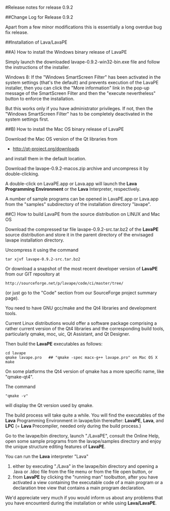#Release notes for release 0.9.2

##Change Log for Release 0.9.2

Apart from a few minor modifications this is essentially a long overdue bug fix release.

##Installation of Lava/LavaPE 

##A) How to install the Windows binary release of LavaPE

Simply launch the downloaded lavape-0.9.2-win32-bin.exe file and follow the instructions of the installer.

Windows 8: If the "Windows SmartScreen Filter" has been activated in the system settings (that's the default) and prevents execution of the LavaPE installer, then you can click the "More information" link in the pop-up message of the SmartScreen Filter and then the "execute nevertheless" button to enforce the installation.

But this works only if you have administrator privileges. If not, then the "Windows SmartScreen Filter" has to be completely deactivated in the system settings first.

##B) How to install the Mac OS binary release of LavaPE

Download the Mac OS version of the Qt libraries from

* http://qt-project.org/downloads

and install them in the default location.

Download the lavape-0.9.2-macos.zip archive and uncompress it by double-clicking.

A double-click on LavaPE.app or Lava.app will launch the **Lava Programming Environment** or the **Lava** Interpreter, respectively.

A number of sample programs can be opened in LavaPE.app or Lava.app from the "samples" subdirectory of the installation directory "lavape".

##C) How to build LavaPE from the source distribution on LINUX and Mac OS

Download the compressed tar file lavape-0.9.2-src.tar.bz2 of the **LavaPE** source distribution and store it in the parent directory of the envisaged lavape installation directory.

Uncompress it using the command

    tar xjvf lavape-0.9.2-src.tar.bz2

Or download a snapshot of the most recent developer version of **LavaPE** from our GIT repository at 

    http://sourceforge.net/p/lavape/code/ci/master/tree/
    
(or just go to the "Code" section from our SourceForge project summary page).

You need to have GNU gcc/make and the Qt4 libraries and development tools.

Current Linux distributions would offer a software package comprising a rather current version of the Qt4 libraries and the corresponding build tools, particularly qmake, moc, uic, Qt Assistant, and Qt Designer.

Then build the **LavaPE** executables as follows:

    cd lavape
    qmake lavape.pro   ## "qmake -spec macx-g++ lavape.pro" on Mac OS X
    make

On some platforms the Qt4 version of qmake has a more specific name, like "qmake-qt4".

The command

    "qmake -v"
    
will display the Qt version used by qmake.

The build process will take quite a while. You will find the executables of the **Lava** Programming Environment in lavape/bin thereafter: **LavaPE**, **Lava**, and **LPC** (= **Lava** Precompiler, needed only during the build process.)

Go to the lavape/bin directory, launch "./LavaPE", consult the Online Help, open some sample programs from the lavape/samples directory and enjoy the unique structure editing features of **LavaPE**.

You can run the **Lava** interpreter "Lava"

1. either by executing "./Lava" in the lavape/bin directory and opening a .lava or .ldoc file from the file menu or from the file open button, or
2. from **LavaPE** by clicking the "running man" toolbutton, after you have activated a view containing the executable code of a main program or a declaration tree view that contains a main program declaration.

We'd appreciate very much if you would inform us about any problems that you have encounterd during the installation or while using
**Lava/LavaPE**.